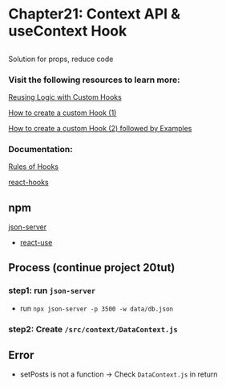# Chapter21:  Context API & useContext Hook

## 

Solution for props, reduce code

### Visit the following resources to learn more:

[Reusing Logic with Custom Hooks](https://react.dev/learn/reusing-logic-with-custom-hooks)

[How to create a custom Hook (1)](https://www.freecodecamp.org/news/how-to-create-react-hooks/)

[How to create a custom Hook (2) followed by Examples](https://www.robinwieruch.de/react-custom-hook/)

### Documentation:

[Rules of Hooks](https://legacy.reactjs.org/docs/hooks-rules.html)

[react-hooks](https://nikgraf.github.io/react-hooks)

## npm

[json-server](https://www.npmjs.com/package/json-server?activeTab=readme)

* [react-use](https://www.npmjs.com/package/react-use)

## Process (continue project 20tut)

### step1: run `json-server`

- run `npx json-server -p 3500 -w data/db.json`

### step2: Create `/src/context/DataContext.js`

## Error

- setPosts is not a function -> Check `DataContext.js` in return

